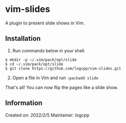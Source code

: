 # vim-slides

A plugin to present slide shows in Vim.

## Installation

1. Run commands below in your shell.
```
$ mkdir -p ~/.vim/pack/opt/slide
$ cd ~/.vim/pack/opt/slide
$ git clone https://github.com/logcpp/vim-slides.git
```
2. Open a file in Vim and run `:packadd slide`

That's all! You can now flip the pages like a slide show.

## Information

Created on: 2022/2/5
Maintainer: logcpp
